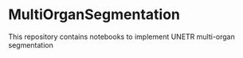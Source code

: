 # MultiOrganSegmentation

This repository contains notebooks to implement UNETR multi-organ segmentation
